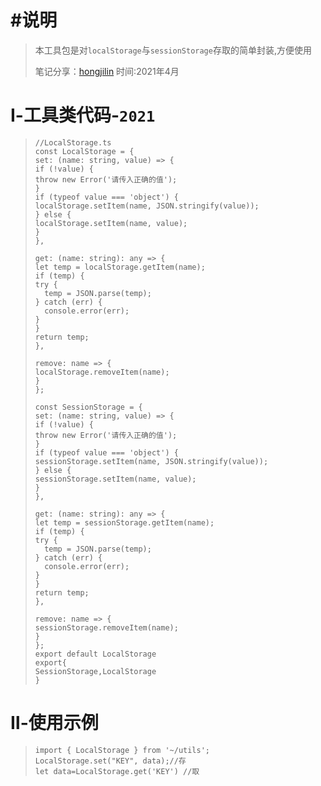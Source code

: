 # #说明

>本工具包是对`localStorage`与`sessionStorage`存取的简单封装,方便使用
>
>笔记分享：[hongjilin](https://gitee.com/hongjilin) 时间:2021年4月

# Ⅰ-工具类代码-`2021`

>```tsx
>//LocalStorage.ts
>const LocalStorage = {
>set: (name: string, value) => {
>if (!value) {
> throw new Error('请传入正确的值');
>}
>if (typeof value === 'object') {
> localStorage.setItem(name, JSON.stringify(value));
>} else {
> localStorage.setItem(name, value);
>}
>},
>
>get: (name: string): any => {
>let temp = localStorage.getItem(name);
>if (temp) {
> try {
>   temp = JSON.parse(temp);
> } catch (err) {
>   console.error(err);
> }
>}
>return temp;
>},
>
>remove: name => {
>localStorage.removeItem(name);
>}
>};
>
> const SessionStorage = {
>set: (name: string, value) => {
>if (!value) {
> throw new Error('请传入正确的值');
>}
>if (typeof value === 'object') {
> sessionStorage.setItem(name, JSON.stringify(value));
>} else {
> sessionStorage.setItem(name, value);
>}
>},
>
>get: (name: string): any => {
>let temp = sessionStorage.getItem(name);
>if (temp) {
> try {
>   temp = JSON.parse(temp);
> } catch (err) {
>   console.error(err);
> }
>}
>return temp;
>},
>
>remove: name => {
>sessionStorage.removeItem(name);
>}
>};
>export default LocalStorage
>export{
>SessionStorage,LocalStorage
>}
>```

# Ⅱ-使用示例

>```tsx
>import { LocalStorage } from '~/utils';
> LocalStorage.set("KEY", data);//存
>let data=LocalStorage.get('KEY') //取
>```